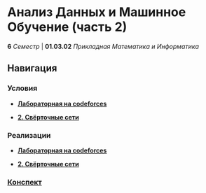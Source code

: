 # Анализ Данных и Машинное Обучение (часть 2)

**6** _Семестр_ | **01.03.02** _Прикладная Математика и Информатика_

## Навигация

### Условия

- **[Лабораторная на codeforces](./Public/Lab.pdf)**

- **[2. Свёрточные сети](./Public/Lab-2.pdf)**

### Реализации

- **[Лабораторная на codeforces](./Lab/)**

- **[2. Свёрточные сети](./Lab-2/)**

### [Конспект](./Exam/ML.md)
